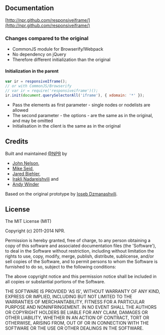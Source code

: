 ## Documentation

[http://npr.github.com/responsiveiframe/](http://npr.github.com/responsiveiframe/)

### Changes compared to the original

* CommonJS module for Browserify/Webpack
* No dependency on jQuery
* Therefore different initialization than the original

#### Initialization in the parent

```javascript
var ir = responsiveIframe();
// or with CommonJS/Browserify
// var ir = require('responsiveiframe')();
ir.init(document.querySelectorAll('iframe'), { xdomain: '*' });
```

* Pass the elements as first parameter - single nodes or nodelists are allowed
* The second parameter - the options - are the same as in the original, and may be omitted
* Initialisation in the client is the same as in the original

## Credits

Built and maintained [@NPR](http://github.com/npr/) by
* [John Nelson](https://github.com/johnymonster),
* [Mike Seid](https://github.com/mbseid),
* [Jared Biehler](https://github.com/jaredbiehler),
* [Irakli Nadareishvili](https://github.com/inadarei) and
* [Andy Winder](https://github.com/awinder)

Based on the original prototype by [Ioseb Dzmanashvili](https://github.com/ioseb).

## License

The MIT License (MIT)

Copyright (c) 2011-2014 NPR.

Permission is hereby granted, free of charge, to any person obtaining
a copy of this software and associated documentation files (the
'Software'), to deal in the Software without restriction, including
without limitation the rights to use, copy, modify, merge, publish,
distribute, sublicense, and/or sell copies of the Software, and to
permit persons to whom the Software is furnished to do so, subject to
the following conditions:

The above copyright notice and this permission notice shall be
included in all copies or substantial portions of the Software.

THE SOFTWARE IS PROVIDED 'AS IS', WITHOUT WARRANTY OF ANY KIND,
EXPRESS OR IMPLIED, INCLUDING BUT NOT LIMITED TO THE WARRANTIES OF
MERCHANTABILITY, FITNESS FOR A PARTICULAR PURPOSE AND NONINFRINGEMENT.
IN NO EVENT SHALL THE AUTHORS OR COPYRIGHT HOLDERS BE LIABLE FOR ANY
CLAIM, DAMAGES OR OTHER LIABILITY, WHETHER IN AN ACTION OF CONTRACT,
TORT OR OTHERWISE, ARISING FROM, OUT OF OR IN CONNECTION WITH THE
SOFTWARE OR THE USE OR OTHER DEALINGS IN THE SOFTWARE.
